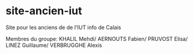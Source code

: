 # site-ancien-iut
Site pour les anciens de de l'IUT info de Calais

Membres du groupe:
KHALIL Mehdi/
AERNOUTS Fabien/
PRUVOST Elisa/
LINEZ Guillaume/
VERBRUGGHE Alexis
